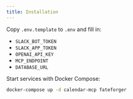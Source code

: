 ```yaml
---
title: Installation
---
```


Copy `.env.template` to `.env` and fill in:

- `SLACK_BOT_TOKEN`
- `SLACK_APP_TOKEN`
- `OPENAI_API_KEY`
- `MCP_ENDPOINT`
- `DATABASE_URL`

Start services with Docker Compose:

```bash
docker-compose up -d calendar-mcp fateforger
```
